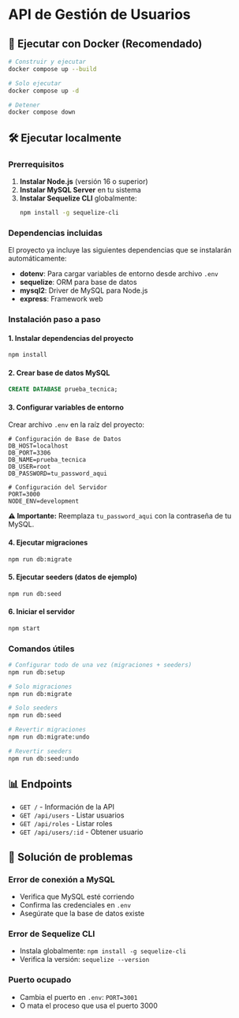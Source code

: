 # API de Gestión de Usuarios

## 🐳 Ejecutar con Docker (Recomendado)

```bash
# Construir y ejecutar
docker compose up --build

# Solo ejecutar
docker compose up -d

# Detener
docker compose down
```

## 🛠️ Ejecutar localmente

### Prerrequisitos

1. **Instalar Node.js** (versión 16 o superior)
2. **Instalar MySQL Server** en tu sistema
3. **Instalar Sequelize CLI** globalmente:
   ```bash
   npm install -g sequelize-cli
   ```

### Dependencias incluidas

El proyecto ya incluye las siguientes dependencias que se instalarán automáticamente:
- **dotenv**: Para cargar variables de entorno desde archivo `.env`
- **sequelize**: ORM para base de datos
- **mysql2**: Driver de MySQL para Node.js
- **express**: Framework web

### Instalación paso a paso

#### 1. Instalar dependencias del proyecto
```bash
npm install
```

#### 2. Crear base de datos MySQL
```sql
CREATE DATABASE prueba_tecnica;
```

#### 3. Configurar variables de entorno
Crear archivo `.env` en la raíz del proyecto:

```env
# Configuración de Base de Datos
DB_HOST=localhost
DB_PORT=3306
DB_NAME=prueba_tecnica
DB_USER=root
DB_PASSWORD=tu_password_aqui

# Configuración del Servidor
PORT=3000
NODE_ENV=development
```

**⚠️ Importante:** Reemplaza `tu_password_aqui` con la contraseña de tu MySQL.

#### 4. Ejecutar migraciones
```bash
npm run db:migrate
```

#### 5. Ejecutar seeders (datos de ejemplo)
```bash
npm run db:seed
```

#### 6. Iniciar el servidor
```bash
npm start
```

### Comandos útiles

```bash
# Configurar todo de una vez (migraciones + seeders)
npm run db:setup

# Solo migraciones
npm run db:migrate

# Solo seeders
npm run db:seed

# Revertir migraciones
npm run db:migrate:undo

# Revertir seeders
npm run db:seed:undo
```

## 📊 Endpoints

- `GET /` - Información de la API
- `GET /api/users` - Listar usuarios
- `GET /api/roles` - Listar roles
- `GET /api/users/:id` - Obtener usuario

## 🔧 Solución de problemas

### Error de conexión a MySQL
- Verifica que MySQL esté corriendo
- Confirma las credenciales en `.env`
- Asegúrate que la base de datos existe

### Error de Sequelize CLI
- Instala globalmente: `npm install -g sequelize-cli`
- Verifica la versión: `sequelize --version`

### Puerto ocupado
- Cambia el puerto en `.env`: `PORT=3001`
- O mata el proceso que usa el puerto 3000

